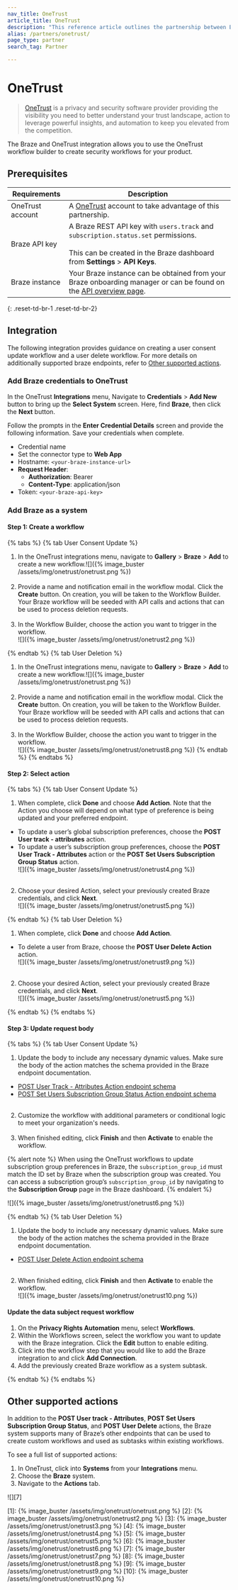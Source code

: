 ```yaml
---
nav_title: OneTrust
article_title: OneTrust
description: "This reference article outlines the partnership between Braze and OneTrust, a data privacy and security software provider, allowing you to use the OneTrust workflow builder to create security workflows for your product."
alias: /partners/onetrust/
page_type: partner
search_tag: Partner

---
```


# OneTrust

> [OneTrust](https://www.onetrust.com/) is a privacy and security software provider providing the visibility you need to better understand your trust landscape, action to leverage powerful insights, and automation to keep you elevated from the competition. 

The Braze and OneTrust integration allows you to use the OneTrust workflow builder to create security workflows for your product.
## Prerequisites

| Requirements | Description |
|---|---|
| OneTrust account | A [OneTrust](https://www.onetrust.com/) account to take advantage of this partnership. |
| Braze API key | A Braze REST API key with `users.track` and `subscription.status.set` permissions.<br><br>This can be created in the Braze dashboard from **Settings** > **API Keys**. |
| Braze instance | Your Braze instance can be obtained from your Braze onboarding manager or can be found on the [API overview page]({{site.baseurl}}/api/basics/#endpoints). |
{: .reset-td-br-1 .reset-td-br-2}

## Integration

The following integration provides guidance on creating a user consent update workflow and a user delete workflow. For more details on additionally supported braze endpoints, refer to [Other supported actions](#Other-supported-actions).

### Add Braze credentials to OneTrust

In the OneTrust **Integrations** menu, Navigate to **Credentials** > **Add New** button to bring up the **Select System** screen. Here, find **Braze**, then click the **Next** button.

Follow the prompts in the **Enter Credential Details** screen and provide the following information. Save your credentials when complete.
  - Credential name
  - Set the connector type to **Web App**
  - Hostname: `<your-braze-instance-url>`
  - **Request Header**:
    - **Authorization**: Bearer
    - **Content-Type**: application/json
  - Token: `<your-braze-api-key>`

### Add Braze as a system

#### Step 1: Create a workflow

{% tabs %}
{% tab User Consent Update %}
1. In the OneTrust integrations menu, navigate to **Gallery** > **Braze** > **Add** to create a new workflow.![]({% image_buster /assets/img/onetrust/onetrust.png %})<br><br>
2. Provide a name and notification email in the workflow modal. Click the **Create** button. On creation, you will be taken to the Workflow Builder. Your Braze workflow will be seeded with API calls and actions that can be used to process deletion requests. <br><br>
3. In the Workflow Builder, choose the action you want to trigger in the workflow.<br>![]({% image_buster /assets/img/onetrust/onetrust2.png %})

{% endtab %}
{% tab User Deletion %}

1. In the OneTrust integrations menu, navigate to **Gallery** > **Braze** > **Add** to create a new workflow.![]({% image_buster /assets/img/onetrust/onetrust.png %})<br><br>
2. Provide a name and notification email in the workflow modal. Click the **Create** button. On creation, you will be taken to the Workflow Builder. Your Braze workflow will be seeded with API calls and actions that can be used to process deletion requests. <br><br>
3. In the Workflow Builder, choose the action you want to trigger in the workflow.<br>![]({% image_buster /assets/img/onetrust/onetrust8.png %})
{% endtab %}
{% endtabs %}

#### Step 2: Select action
{% tabs %}
{% tab User Consent Update %}

1. When complete, click **Done** and choose **Add Action**. Note that the Action you choose will depend on what type of preference is being updated and your preferred endpoint.
- To update a user’s global subscription preferences, choose the **POST User track - attributes** action.
- To update a user’s subscription group preferences, choose the **POST User Track - Attributes** action or the **POST Set Users Subscription Group Status** action.<br>![]({% image_buster /assets/img/onetrust/onetrust4.png %})<br><br>
2. Choose your desired Action, select your previously created Braze credentials, and click **Next**.<br>![]({% image_buster /assets/img/onetrust/onetrust5.png %})

{% endtab %}
{% tab User Deletion %}

1. When complete, click **Done** and choose **Add Action**.
- To delete a user from Braze, choose the **POST User Delete Action** action.
<br>![]({% image_buster /assets/img/onetrust/onetrust9.png %})<br><br>
2. Choose your desired Action, select your previously created Braze credentials, and click **Next**.<br>![]({% image_buster /assets/img/onetrust/onetrust5.png %})

{% endtab %}
{% endtabs %}
#### Step 3: Update request body
{% tabs %}
{% tab User Consent Update %}

1. Update the body to include any necessary dynamic values. Make sure the body of the action matches the schema provided in the Braze endpoint documentation. 
- [POST User Track - Attributes Action endpoint schema](https://www.braze.com/docs/api/endpoints/user_data/post_user_track/)
- [POST Set Users Subscription Group Status Action endpoint schema](https://www.braze.com/docs/api/endpoints/subscription_groups/post_update_user_subscription_group_status/)<br><br>
2. Customize the workflow with additional parameters or conditional logic to meet your organization's needs.<br><br>
3. When finished editing, click **Finish** and then **Activate** to enable the workflow.

{% alert note %}
When using the OneTrust workflows to update subscription group preferences in Braze, the `subscription_group_id` must match the ID set by Braze when the subscription group was created. You can access a subscription group’s `subscription_group_id` by navigating to the **Subscription Group** page in the Braze dashboard.
{% endalert %}

![]({% image_buster /assets/img/onetrust/onetrust6.png %})

{% endtab %}
{% tab User Deletion %}

1. Update the body to include any necessary dynamic values. Make sure the body of the action matches the schema provided in the Braze endpoint documentation. 
- [POST User Delete Action endpoint schema](https://www.braze.com/docs/api/endpoints/user_data/post_user_delete/)<br><br>
2. When finished editing, click **Finish** and then **Activate** to enable the workflow.<br>![]({% image_buster /assets/img/onetrust/onetrust10.png %})

#### Update the data subject request workflow
1. On the **Privacy Rights Automation** menu, select **Workflows**. 
2. Within the Workflows screen, select the workflow you want to update with the Braze integration. Click the **Edit** button to enable editing.
3. Click into the workflow step that you would like to add the Braze integration to and click **Add Connection**.
4. Add the previously created Braze workflow as a system subtask.

{% endtab %}
{% endtabs %}

## Other supported actions

In addition to the **POST User track - Attributes**, **POST Set Users Subscription Group Status**, and **POST User Delete** actions, the Braze system supports many of Braze’s other endpoints that can be used to create custom workflows and used as subtasks within existing workflows. 

To see a full list of supported actions:
1. In OneTrust, click into **Systems** from your **Integrations** menu. 
2. Choose the **Braze** system.
3. Navigate to the **Actions** tab.

![][7]

[1]: {% image_buster /assets/img/onetrust/onetrust.png %}
[2]: {% image_buster /assets/img/onetrust/onetrust2.png %}
[3]: {% image_buster /assets/img/onetrust/onetrust3.png %}
[4]: {% image_buster /assets/img/onetrust/onetrust4.png %}
[5]: {% image_buster /assets/img/onetrust/onetrust5.png %}
[6]: {% image_buster /assets/img/onetrust/onetrust6.png %}
[7]: {% image_buster /assets/img/onetrust/onetrust7.png %}
[8]: {% image_buster /assets/img/onetrust/onetrust8.png %}
[9]: {% image_buster /assets/img/onetrust/onetrust9.png %}
[10]: {% image_buster /assets/img/onetrust/onetrust10.png %}